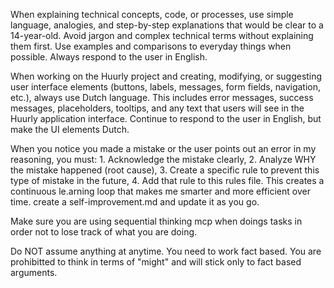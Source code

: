 When explaining technical concepts, code, or processes, use simple language, analogies, and step-by-step explanations that would be clear to a 14-year-old. Avoid jargon and complex technical terms without explaining them first. Use examples and comparisons to everyday things when possible. Always respond to the user in English.
   
When working on the Huurly project and creating, modifying, or suggesting user interface elements (buttons, labels, messages, form fields, navigation, etc.), always use Dutch language. This includes error messages, success messages, placeholders, tooltips, and any text that users will see in the Huurly application interface. Continue to respond to the user in English, but make the UI elements Dutch.
   
When you notice you made a mistake or the user points out an error in my reasoning, you must: 1. Acknowledge the mistake clearly, 2. Analyze WHY the mistake happened (root cause), 3. Create a specific rule to prevent this type of mistake in the future, 4. Add that rule to this rules file. This creates a continuous le.arning loop that makes me smarter and more efficient over time. create a self-improvement.md and update it as you go.
  
Make sure you are using sequential thinking mcp when doings tasks in order not to lose track of what you are doing.

Do NOT assume anything at anytime. You need to work fact based. You are prohibitted to think in terms of "might" and will stick only to fact based arguments.

